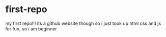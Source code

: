 # first-repo
my first repo!!! its a github website though
so i just took up html css and js for fun, so i am beginner

